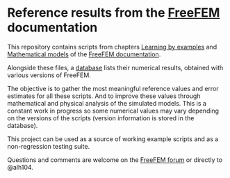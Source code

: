 <!-- 
   - ~/ffalh/ffref/README.md
   - =======================
   - 
   - 
   -     ______    ____  _____    _    ____  __  __ _____                 _ 
   -    /     /,  |  _ \| ____|  / \  |  _ \|  \/  | ____|  _ __ ___   __| |
   -   /     //   | |_) |  _|   / _ \ | | | | |\/| |  _|   | '_ ` _ \ / _` |
   -  /_____//    |  _ <| |___ / ___ \| |_| | |  | | |___ _| | | | | | (_| |
   - (_____(/     |_| \_\_____/_/   \_\____/|_|  |_|_____(_)_| |_| |_|\__,_|
   -                                                                        
   - 
   - [[http://www.ljll.fr/lehyaric][Antoine Le Hyaric]]
   - 
   - Sorbonne Université, CNRS, Laboratoire Jacques-Louis Lions, F-75005, Paris, France
   - 
   - ----------------------------
   - This file is part of FreeFEM
   - ----------------------------
   - FreeFEM is free software; you can redistribute it and/or modify it under the terms of the GNU Lesser General Public License as
   - published by the Free Software Foundation; either version 2.1 of the License, or (at your option) any later version.
   - FreeFEM is distributed in the hope that it will be useful, but WITHOUT ANY WARRANTY; without even the implied warranty of
   - MERCHANTABILITY or FITNESS FOR A PARTICULAR PURPOSE.  See the GNU Lesser General Public License for more details.
   - You should have received a copy of the GNU Lesser General Public License along with FreeFEM; if not, write to the Free Software
   - Foundation, Inc., 51 Franklin St, Fifth Floor, Boston, MA 02110-1301 USA
   - 
   - [[elisp:(progn (org-link-minor-mode) (setq org-link-descriptive nil) (org-toggle-link-display))][hide links]] [[elisp:(progn (org-link-minor-mode) (setq org-link-descriptive t) (org-toggle-link-display))][show links]] [[elisp:(alh-1dex-open)][open 1dex]] [[elisp:(alh-1dex-update)][update 1dex]]
   - [[elisp:(alh-set-keywords)][set keywords]] ([[file:~/alh/bin/headeralh][headeralh]])
   - emacs-keywords freefem markdown start=11/06/24 univ update=11/06/24
   -->

<!-- [[https://docs.github.com/fr/get-started/writing-on-github/getting-started-with-writing-and-formatting-on-github/basic-writing-and-formatting-syntax]] -->

# Reference results from the [FreeFEM](https://github.com/FreeFem) documentation

This repository contains scripts from chapters
[Learning by examples](https://doc.freefem.org/tutorials/index.html)
and [Mathematical models](https://doc.freefem.org/models/index.html)
of the [FreeFEM documentation](https://doc.freefem.org/documentation).

Alongside these files, a [database](history.db) lists their numerical results, obtained with various versions of FreeFEM.

The objective is to gather the most meaningful reference values and error estimates for all these scripts. And to improve these values
through mathematical and physical analysis of the simulated models. This is a constant work in progress so some numerical values may vary
depending on the versions of the scripts (version information is stored in the database).

This project can be used as a source of working example scripts and as a non-regression testing suite.

Questions and comments are welcome on the [FreeFEM forum](https://community.freefem.org) or directly to @alh104.

<!-- 
   - Local Variables:
   - mode:markdown
   - indent-tabs-mode:nil
   - eval:(visual-line-mode t)
   - coding:utf-8
   - eval:(flyspell-mode)
   - eval:(outline-minor-mode)
   - eval:(org-link-minor-mode)
   - End:
   -->
<!-- LocalWords: emacs
   -->
